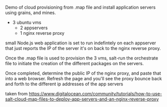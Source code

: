 Demo of cloud provisioning from .map file and install application servers using grains, and mines.
- 3 ubuntu vms
  - 2 appservers
  - 1 nginx reverse proxy
  
small Node.js web application is set to run indefintely on each appserver that just reports the IP of the server it's on 
back to the nginx reverse proxy.

Once the .map file is used to provision the 3 vms, salt-run the orchestrate file to initiate the creation of the different
packages on the servers.

Once completed, determine the public IP of the nginx proxy, and paste that into a web browser.  Refresh the page and you'll
see the proxy bounce back and forth to the different ip addresses of the app servers

taken from https://www.digitalocean.com/community/tutorials/how-to-use-salt-cloud-map-files-to-deploy-app-servers-and-an-nginx-reverse-proxy
